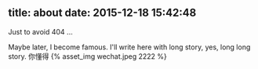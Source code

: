 title: about
date: 2015-12-18 15:42:48
---
Just to avoid 404 ...

Maybe later, I become famous. I'll write here with long story, yes, long long story. 你懂得
{% asset_img wechat.jpeg 2222 %}